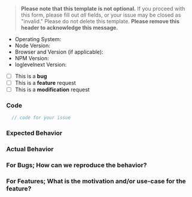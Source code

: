 > **Please note that this template is not optional.** If you proceed with this form,
please fill out _all_ fields, or your issue may be closed as "invalid."
Please do not delete this template.
**Please remove this header to acknowledge this message.**

* Operating System:
* Node Version:
* Browser and Version (if applicable):
* NPM Version:
* loglevelnext Version:

<!-- Please place an x, no spaces, in all [ ] that apply -->

- [ ] This is a **bug**
- [ ] This is a **feature** request
- [ ] This is a **modification** request

### Code

<!--
  If you have a large amount of code to share which demonstrates the problem
  you're experiencing, please provide a link to a sample repository rather than
  pasting code. We'd also encourage you to use a Github Gist link instead of
  pasting code. Otherwise, please paste relevant short snippets below.

  For bugs, please do consider providing a link to a stripped-down, bare-bones
  repo that can reproduce the problem you're experiencing. Problems with
  complicated or large applications will almost
  always require this to be triaged.
-->

```js
  // code for your issue
```

### Expected Behavior

### Actual Behavior

### For Bugs; How can we reproduce the behavior?

### For Features; What is the motivation and/or use-case for the feature?
